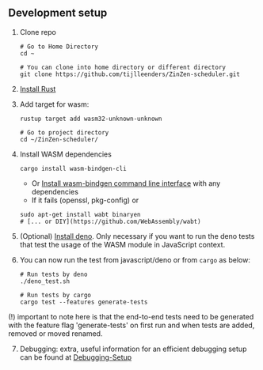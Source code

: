 ## Development setup
1. Clone repo
   ```shell
   # Go to Home Directory
   cd ~ 

   # You can clone into home directory or different directory
   git clone https://github.com/tijlleenders/ZinZen-scheduler.git
   ```  

2. [Install Rust](https://www.rust-lang.org/tools/install)

3. Add target for wasm:

   ```shell
   rustup target add wasm32-unknown-unknown  

   # Go to project directory
   cd ~/ZinZen-scheduler/
   ```

4. Install WASM dependencies
   ```shell
   cargo install wasm-bindgen-cli 
   ```
    - Or [Install wasm-bindgen command line interface](https://rustwasm.github.io/wasm-bindgen/reference/cli.html) with any dependencies
    - If it fails (openssl, pkg-config) or
   ```shell
   sudo apt-get install wabt binaryen
   # [... or DIY](https://github.com/WebAssembly/wabt)
   ```

5. (Optional) [Install deno](https://deno.land/manual/getting_started/installation). Only necessary if you want to run the deno tests that test the usage of the WASM module in JavaScript context.

6. You can now run the test from javascript/deno or from `cargo` as below:
   ```shell
   # Run tests by deno 
   ./deno_test.sh

   # Run tests by cargo
   cargo test --features generate-tests
   ```
(!) important to note here is that the end-to-end tests need to be generated with the feature flag 'generate-tests' on first run and when tests are added, removed or moved renamed.


7. Debugging: extra, useful information for an efficient debugging setup can be found at [Debugging-Setup](Debugging-Setup.md)
